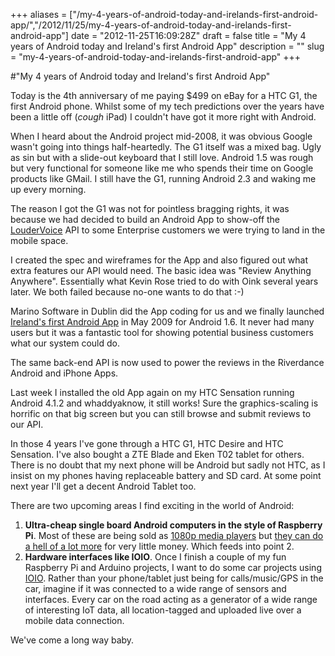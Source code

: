 +++
aliases = ["/my-4-years-of-android-today-and-irelands-first-android-app/","/2012/11/25/my-4-years-of-android-today-and-irelands-first-android-app"]
date = "2012-11-25T16:09:28Z"
draft = false
title = "My 4 years of Android today and Ireland's first Android App"
description = ""
slug = "my-4-years-of-android-today-and-irelands-first-android-app"
+++

#"My 4 years of Android today and Ireland's first Android App"

Today is the 4th anniversary of me paying $499 on eBay for a HTC G1, the first Android phone. Whilst some of my tech predictions over the years have been a little off (*cough* iPad) I couldn't have got it more right with Android.

When I heard about the Android project mid-2008, it was obvious Google wasn't going into things half-heartedly. The G1 itself was a mixed bag. Ugly as sin but with a slide-out keyboard that I still love. Android 1.5 was rough but very functional for someone like me who spends their time on Google products like GMail. I still have the G1, running Android 2.3 and waking me up every morning.

The reason I got the G1 was not for pointless bragging rights, it was because we had decided to build an Android App to show-off the <a href="http://www.loudervoice.com/products/enterprise-reviews/">LouderVoice</a> API to some Enterprise customers we were trying to land in the mobile space.

I created the spec and wireframes for the App and also figured out what extra features our API would need. The basic idea was "Review Anything Anywhere". Essentially what Kevin Rose tried to do with Oink several years later. We both failed because no-one wants to do that :-)

Marino Software in Dublin did the App coding for us and we finally launched <a href="https://play.google.com/store/apps/details?id=com.marinosoftware.loudervoice&amp;feature=search_result">Ireland's first Android App</a> in May 2009 for Android 1.6. It never had many users but it was a fantastic tool for showing potential business customers what our system could do.

The same back-end API is now used to power the reviews in the Riverdance Android and iPhone Apps.

Last week I installed the old App again on my HTC Sensation running Android 4.1.2 and whaddyaknow, it still works! Sure the graphics-scaling is horrific on that big screen but you can still browse and submit reviews to our API.

In those 4 years I've gone through a HTC G1, HTC Desire and HTC Sensation. I've also bought a ZTE Blade and Eken T02 tablet for others. There is no doubt that my next phone will be Android but sadly not HTC, as I insist on my phones having replaceable battery and SD card. At some point next year I'll get a decent Android Tablet too.

There are two upcoming areas I find exciting in the world of Android:
<ol>
	<li><strong>Ultra-cheap single board Android computers in the style of Raspberry Pi</strong>. Most of these are being sold as <a href="http://dx.com/s/android.html?category=191">1080p media players</a> but <a href="http://apc.io/">they can do a hell of a lot more</a> for very little money. Which feeds into point 2.</li>
	<li><strong>Hardware interfaces like IOIO</strong>. Once I finish a couple of my fun Raspberry Pi and Arduino projects, I want to do some car projects using <a href="https://www.sparkfun.com/products/10748">IOIO</a>. Rather than your phone/tablet just being for calls/music/GPS in the car, imagine if it was connected to a wide range of sensors and interfaces. Every car on the road acting as a generator of a wide range of interesting IoT data, all location-tagged and uploaded live over a mobile data connection.</li>
</ol>
We've come a long way baby.